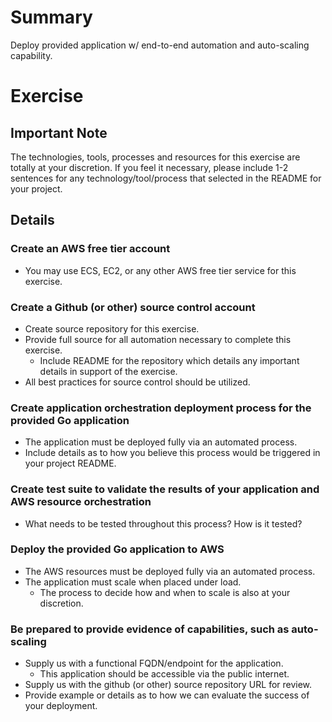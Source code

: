 
# Summary #

Deploy provided application w/ end-to-end automation and auto-scaling capability.

# Exercise #

## Important Note ##

The technologies, tools, processes and resources for this exercise are totally at your discretion. If you feel it necessary, please include 1-2 sentences for any technology/tool/process that selected in the README for your project.

## Details ##

### Create an AWS free tier account ###

* You may use ECS, EC2, or any other AWS free tier service for this exercise.

### Create a Github (or other) source control account ##

* Create source repository for this exercise.
* Provide full source for all automation necessary to complete this exercise.
    * Include README for the repository which details any important details in support of the exercise. 
* All best practices for source control should be utilized.

### Create application orchestration deployment process for the provided Go application ###

* The application must be deployed fully via an automated process.
* Include details as to how you believe this process would be triggered in your project README.

### Create test suite to validate the results of your application and AWS resource orchestration ###

* What needs to be tested throughout this process? How is it tested?

### Deploy the provided Go application to AWS ###

* The AWS resources must be deployed fully via an automated process.
* The application must scale when placed under load. 
    * The process to decide how and when to scale is also at your discretion.

### Be prepared to provide evidence of capabilities, such as auto-scaling ###

* Supply us with a functional FQDN/endpoint for the application.
    * This application should be accessible via the public internet.
* Supply us with the github (or other) source repository URL for review.
* Provide example or details as to how we can evaluate the success of your deployment.

